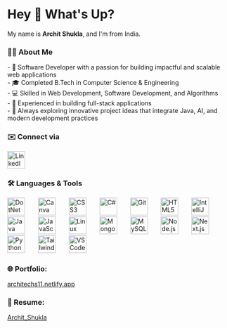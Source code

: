 <h1 align="left">Hey 👋 What's Up?</h1>

<p>My name is <b>Archit Shukla</b>, and I'm from India.</p>

###

<h3 align="left">👨‍💻 About Me</h3>
<p align="left">
- 💼 Software Developer with a passion for building impactful and scalable web applications<br>
- 🎓 Completed B.Tech in Computer Science & Engineering<br>
- 💻 Skilled in Web Development, Software Development, and Algorithms<br>
- 🚀 Experienced in building full-stack applications<br>
- 📌 Always exploring innovative project ideas that integrate Java, AI, and modern development practices
</p>

###

<h3 align="left">✉️ Connect via</h3>
<div style="display: flex; gap: 10px; align-items: center;">
  <a href="https://www.linkedin.com/in/architechs11/" target="_blank" style="text-decoration: none;">
    <img src="https://cdn.jsdelivr.net/gh/devicons/devicon/icons/linkedin/linkedin-original.svg" height="40" alt="LinkedIn" style="border: none; display: block; vertical-align: middle;">
  </a>
</div>

###

<h3 align="left">🛠 Languages & Tools</h3>

<div align="left">
  <img src="https://cdn.jsdelivr.net/gh/devicons/devicon/icons/dotnetcore/dotnetcore-original.svg" height="40" alt="DotNetCore" />
  <img width="22" />
  <img src="https://cdn.jsdelivr.net/gh/devicons/devicon/icons/canva/canva-original.svg" height="40" alt="Canva" />
  <img width="22" />
  <img src="https://cdn.jsdelivr.net/gh/devicons/devicon/icons/css3/css3-original.svg" height="40" alt="CSS3" />
  <img width="22" />
  <img src="https://cdn.jsdelivr.net/gh/devicons/devicon/icons/csharp/csharp-original.svg" height="40" alt="C#"/>
  <img width="22" />
  <img src="https://cdn.jsdelivr.net/gh/devicons/devicon/icons/git/git-original.svg" height="40" alt="Git" />
  <img width="22" />
  <img src="https://cdn.jsdelivr.net/gh/devicons/devicon/icons/html5/html5-original.svg" height="40" alt="HTML5" />
  <img width="22" />
  <img src="https://cdn.jsdelivr.net/gh/devicons/devicon/icons/intellij/intellij-original.svg" height="40" alt="IntelliJ" />
  <img width="22" />
  <img src="https://cdn.jsdelivr.net/gh/devicons/devicon/icons/java/java-original.svg" height="40" alt="Java" />
  <img width="22" />
  <img src="https://cdn.jsdelivr.net/gh/devicons/devicon/icons/javascript/javascript-original.svg" height="40" alt="JavaScript" />
  <img width="22" />
  <img src="https://cdn.jsdelivr.net/gh/devicons/devicon/icons/linux/linux-original.svg" height="40" alt="Linux" />
  <img width="22" />
  <img src="https://cdn.jsdelivr.net/gh/devicons/devicon/icons/mongodb/mongodb-original.svg" height="40" alt="MongoDB" />
  <img width="22" />
  <img src="https://cdn.jsdelivr.net/gh/devicons/devicon/icons/mysql/mysql-original.svg" height="40" alt="MySQL" />
  <img width="22" />
  <img src="https://cdn.jsdelivr.net/gh/devicons/devicon/icons/nodejs/nodejs-original.svg" height="40" alt="Node.js" />
  <img width="22" />
  <img src="https://cdn.jsdelivr.net/gh/devicons/devicon/icons/nextjs/nextjs-original.svg" height="40" alt="Next.js" />
  <img width="22" />
  <img src="https://cdn.jsdelivr.net/gh/devicons/devicon/icons/python/python-original.svg" height="40" alt="Python" />
  <img width="22" />
  <img src="https://cdn.jsdelivr.net/gh/devicons/devicon/icons/tailwindcss/tailwindcss-original-wordmark.svg" height="40" alt="TailwindCSS" />
  <img width="22" />
  <img src="https://cdn.jsdelivr.net/gh/devicons/devicon/icons/vscode/vscode-original.svg" height="40" alt="VS Code" />
</div>

###

<h3 align="left">🌐 Portfolio:</h3> 
<p><a href="https://architechs11.netlify.app/">architechs11.netlify.app</a></p>

###

<h3 align="left">📄 Resume:</h3> 
<p><a href="https://drive.google.com/file/d/1cACVuthpi6yEzArGJiOZSQZXjY1Z_3P4/view">Archit_Shukla</a></p>
